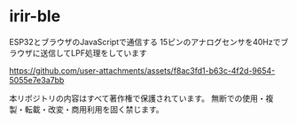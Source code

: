 # irir-ble

ESP32とブラウザのJavaScriptで通信する
15ピンのアナログセンサを40Hzでブラウザに送信してLPF処理をしています


https://github.com/user-attachments/assets/f8ac3fd1-b63c-4f2d-9654-5055e7e3a7bb


本リポジトリの内容はすべて著作権で保護されています。
無断での使用・複製・転載・改変・商用利用を固く禁じます。
